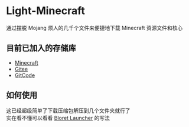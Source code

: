 # Light-Minecraft
通过摆脱 Mojang 烦人的几千个文件来便捷地下载 Minecraft 资源文件和核心

## 目前已加入的存储库
- [Minecraft](https://github.com/BloretCrew/Minecraft)
- [Gitee](https://gitee.com/detrital/minecraft)
- [GitCode](https://gitcode.com/Detrital/Minecraft)

## 如何使用
这已经超级简单了下载压缩包解压到几个文件夹就行了  
实在看不懂可以看看 [Bloret Launcher](https://github.com/BloretCrew/Bloret-Launcher) 的写法